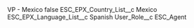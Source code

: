 <?xml version="1.0" encoding="UTF-8"?>
<CustomMetadata xmlns="http://soap.sforce.com/2006/04/metadata" xmlns:xsi="http://www.w3.org/2001/XMLSchema-instance" xmlns:xsd="http://www.w3.org/2001/XMLSchema">
    <label>VP - Mexico</label>
    <protected>false</protected>
    <values>
        <field>ESC_EPX_Country_List__c</field>
        <value xsi:type="xsd:string">Mexico</value>
    </values>
    <values>
        <field>ESC_EPX_Language_List__c</field>
        <value xsi:type="xsd:string">Spanish</value>
    </values>
    <values>
        <field>User_Role__c</field>
        <value xsi:type="xsd:string">ESC_Agent</value>
    </values>
</CustomMetadata>
